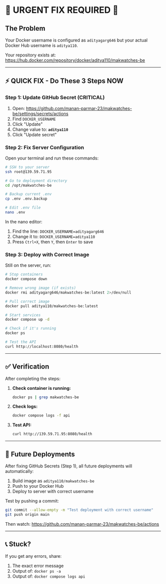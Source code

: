 # 🚨 URGENT FIX REQUIRED 🚨

## The Problem
Your Docker username is configured as `adityagarg646` but your actual Docker Hub username is `aditya110`.

Your repository exists at: https://hub.docker.com/repository/docker/aditya110/makwatches-be

---

## ⚡ QUICK FIX - Do These 3 Steps NOW

### Step 1: Update GitHub Secret (CRITICAL)
1. Open: https://github.com/manan-parmar-23/makwatches-be/settings/secrets/actions
2. Find `DOCKER_USERNAME`
3. Click "Update"
4. Change value to: **`aditya110`**
5. Click "Update secret"

### Step 2: Fix Server Configuration
Open your terminal and run these commands:

```bash
# SSH to your server
ssh root@139.59.71.95

# Go to deployment directory
cd /opt/makwatches-be

# Backup current .env
cp .env .env.backup

# Edit .env file
nano .env
```

In the nano editor:
1. Find the line: `DOCKER_USERNAME=adityagarg646`
2. Change it to: `DOCKER_USERNAME=aditya110`
3. Press `Ctrl+X`, then `Y`, then `Enter` to save

### Step 3: Deploy with Correct Image

Still on the server, run:

```bash
# Stop containers
docker compose down

# Remove wrong image (if exists)
docker rmi adityagarg646/makwatches-be:latest 2>/dev/null

# Pull correct image
docker pull aditya110/makwatches-be:latest

# Start services
docker compose up -d

# Check if it's running
docker ps

# Test the API
curl http://localhost:8080/health
```

---

## ✅ Verification

After completing the steps:

1. **Check container is running:**
   ```bash
   docker ps | grep makwatches-be
   ```
   
2. **Check logs:**
   ```bash
   docker compose logs -f api
   ```

3. **Test API:**
   ```bash
   curl http://139.59.71.95:8080/health
   ```

---

## 🔄 Future Deployments

After fixing GitHub Secrets (Step 1), all future deployments will automatically:
1. Build image as `aditya110/makwatches-be`
2. Push to your Docker Hub
3. Deploy to server with correct username

Test by pushing a commit:
```bash
git commit --allow-empty -m "Test deployment with correct username"
git push origin main
```

Then watch: https://github.com/manan-parmar-23/makwatches-be/actions

---

## 📞 Stuck?

If you get any errors, share:
1. The exact error message
2. Output of: `docker ps -a`
3. Output of: `docker compose logs api`
